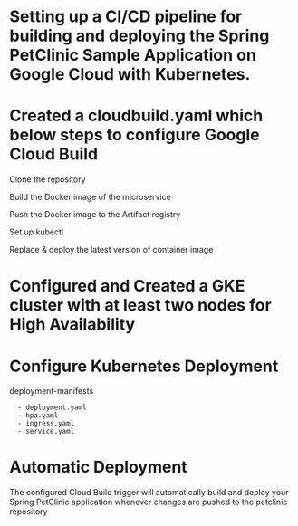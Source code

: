 # Setting up a CI/CD pipeline for building and deploying the Spring PetClinic Sample Application on Google Cloud with Kubernetes.



# Created a cloudbuild.yaml ​which below steps to configure Google Cloud Build

  Clone the repository
  
  Build the Docker image of the microservice
  
  Push the Docker image to the Artifact registry
  
  Set up kubectl
  
  Replace & deploy the latest version of container image



  # Configured and Created a GKE cluster with at least two nodes for High Availability

  

  # Configure Kubernetes Deployment 

  deployment-manifests 
  
      - deployment.yaml
      - hpa.yaml
      - ingress.yaml
      - service.yaml

  # Automatic Deployment
  

The configured Cloud Build trigger will automatically build and deploy your Spring PetClinic application whenever changes are pushed to the petclinic repository 
  
  



    
  
  
  
